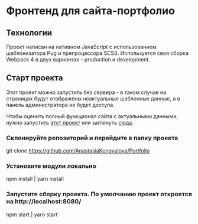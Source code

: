 # Фронтенд для сайта-портфолио

## Технологии

Проект написан на нативном JavaScript с использованием шаблонизатора Pug и препроцессора SCSS. Используется своя сборка Webpack 4 в двух вариантах - production и development.

## Старт проекта

Этот проект можно запустить без сервера - в таком случае на страницах будут отображены неактуальные шаблонные данные, а в панель администратора не будет доступа.

Чтобы оценить полный функционал сайта с актуальными данными, нужно запустить [этот проект](https://github.com/AnastasiaKonovalova/Backend-for-portfolio) или заглянуть [сюда](http://anakon-webdev.ru).

### Склонируйте репозиторий и перейдите в папку проекта

git clone https://github.com/AnastasiaKonovalova/Portfolio

### Установите модули локально

npm install | yarn install

### Запустите сборку проекта. По умолчанию проект откроется на http://localhost:8080/

npm start | yarn start
